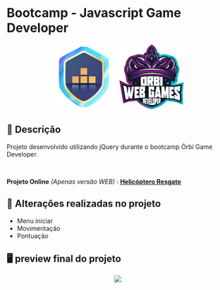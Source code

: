 # Bootcamp - Javascript Game Developer

<p align="center" display="flex">
  <img src="https://raw.githubusercontent.com/kevenalves/Dio-Javascript-Game-Developer/main/logo.png" width="150" height="150"/>
  <img src="https://github.com/kevenalves/Dio-Javascript-Game-Developer/blob/main/Orbi-logo.png" width="150" height="150"/>
</p>

## 🚀 Descrição
Projeto desenvolvido utilizando jQuery durante o bootcamp Órbi Game Developer. </br>

<br />

**Projeto Online** *(Apenas versão WEB)* : **[Helicóptero Resgate](https://resgate-kev.netlify.app/)**

## 🔧 Alterações realizadas no projeto
 - Menu iniciar
 - Movimentação
 - Pontuação

## 🖥️ preview final do projeto

<p align="center">
  <img src="imgs\Helicoptero-Resgate.gif"/>
</p>